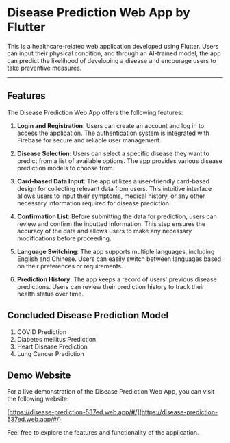 # Disease Prediction Web App by Flutter

This is a healthcare-related web application developed using Flutter. Users can input their physical condition, and through an AI-trained model, the app can predict the likelihood of developing a disease and encourage users to take preventive measures.

---

## Features

The Disease Prediction Web App offers the following features:

1. **Login and Registration**: Users can create an account and log in to access the application. The authentication system is integrated with Firebase for secure and reliable user management.

2. **Disease Selection**: Users can select a specific disease they want to predict from a list of available options. The app provides various disease prediction models to choose from.

3. **Card-based Data Input**: The app utilizes a user-friendly card-based design for collecting relevant data from users. This intuitive interface allows users to input their symptoms, medical history, or any other necessary information required for disease prediction.

4. **Confirmation List**: Before submitting the data for prediction, users can review and confirm the inputted information. This step ensures the accuracy of the data and allows users to make any necessary modifications before proceeding.

5. **Language Switching**: The app supports multiple languages, including English and Chinese. Users can easily switch between languages based on their preferences or requirements.

6. **Prediction History**: The app keeps a record of users' previous disease predictions. Users can review their prediction history to track their health status over time.

## Concluded Disease Prediction Model
1. COVID Prediction
2. Diabetes mellitus Prediction
3. Heart Disease Prediction
4. Lung Cancer Prediction

## Demo Website

For a live demonstration of the Disease Prediction Web App, you can visit the following website:

[https://disease-prediction-537ed.web.app/#/](https://disease-prediction-537ed.web.app/#/)

Feel free to explore the features and functionality of the application.
